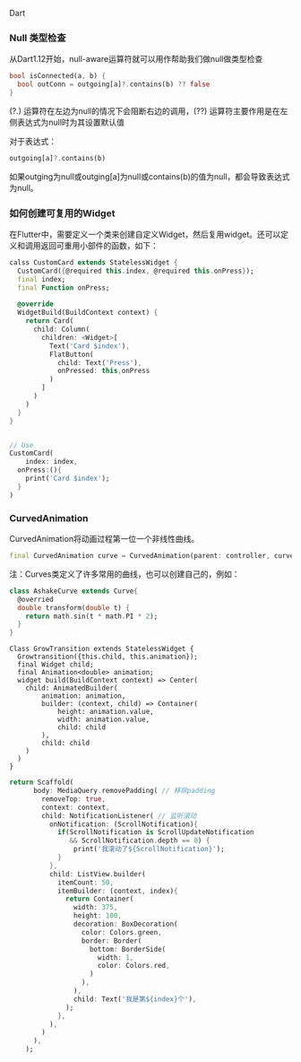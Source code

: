 Dart 

### **Null 类型检查**

 从Dart1.12开始，null-aware运算符就可以用作帮助我们做null做类型检查

```dart
bool isConnected(a, b) {
  bool outConn = outgoing[a]?.contains(b) ?? false
}
```

(?.) 运算符在左边为null的情况下会阻断右边的调用，(??) 运算符主要作用是在左侧表达式为null时为其设置默认值

对于表达式：

```dart
outgoing[a]?.contains(b)
```

如果outging为null或outging[a]为null或contains(b)的值为null，都会导致表达式为null。



### 如何创建可复用的Widget

在Flutter中，需要定义一个类来创建自定义Widget，然后复用widget。还可以定义和调用返回可重用小部件的函数，如下：

```dart
calss CustomCard extends StatelessWidget {
  CustomCard({@required this.index, @required this.onPress});
  final index;
  final Function onPress;
  
  @override
  WidgetBuild(BuildContext context) {
    return Card(
      child: Column(
        children: <Widget>[
          Text('Card $index'),
          FlatButton(
            child: Text('Press'),
            onPressed: this,onPress
          )
        ]
      )
    )
  }
}


// Use
CustomCard(
	index: index,
  onPress:(){
    print('Card $index');
  }
)
```



### CurvedAnimation

CurvedAnimation将动画过程第一位一个非线性曲线。

```dart
final CurvedAnimation curve = CurvedAnimation(parent: controller, curve: Curves.easeIn);
```

注：Curves类定义了许多常用的曲线，也可以创建自己的，例如：

```dart
class AshakeCurve extends Curve{
  @overried
  double transform(double t) {
    return math.sin(t * math.PI * 2);
  }
}
```



```
Class GrowTransition extends StatelessWidget {
  Growtransition({this.child, this.animation});
  final Widget child;
  final Animation<double> animation;
  widget build(BuildContext context) => Center(
    child: AnimatedBuilder(
    	animation: animation,
    	builder: (context, child) => Container(
    		height: animation.value,
    		width: animation.value,
    		child: child
    	),
    	child: child
    )
  )
}
```





```dart
return Scaffold(
      body: MediaQuery.removePadding( // 移除padding
        removeTop: true,  
        context: context,
        child: NotificationListener( // 监听滚动
          onNotification: (ScrollNotification){
            if(ScrollNotification is ScrollUpdateNotification 
               && ScrollNotification.depth == 0) {
                print('我滚动了${ScrollNotification}');
            }
          },
          child: ListView.builder(
            itemCount: 50,
            itemBuilder: (context, index){
              return Container(
                width: 375,
                height: 100,
                decoration: BoxDecoration(
                  color: Colors.green,
                  border: Border(
                    bottom: BorderSide(
                      width: 1,
                      color: Colors.red,
                    )
                  ),
                ),
                child: Text('我是第${index}个'),
              );
            },
          ),
        )
      ),
    );
```


